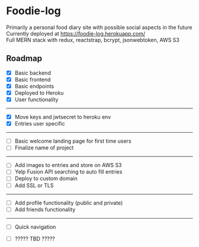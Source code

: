 # Foodie-log

Primarily a personal food diary site with possible social aspects in the future  
Currently deployed at https://foodie-log.herokuapp.com/  
Full MERN stack with redux, reactstrap, bcrypt, jsonwebtoken, AWS S3 

Roadmap
--------------------------------------------
- [x] Basic backend
- [x] Basic frontend
- [x] Basic endpoints
- [x] Deployed to Heroku
- [x] User functionality
--------------------------------------------
- [x] Move keys and jwtsecret to heroku env
- [x] Entries user specific
--------------------------------------------
- [ ] Basic welcome landing page for first time users
- [ ] Finalize name of project
--------------------------------------------
- [ ] Add images to entries and store on AWS S3
- [ ] Yelp Fusion API searching to auto fill entries
- [ ] Deploy to custom domain
- [ ] Add SSL or TLS
--------------------------------------------
- [ ] Add profile functionality (public and private)
- [ ] Add friends functionality
--------------------------------------------
- [ ] Quick navigation
- [ ] ????? TBD ?????

